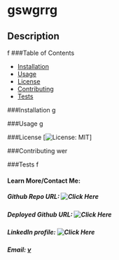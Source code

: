 
  # gswgrrg
  ## Description
  f
  ###Table of Contents
  * [Installation](#Installation)
  * [Usage](#Usage)
  * [License](#License)
  * [Contributing](#Contributing)
  * [Tests](#Tests)
  
  ###<a name="Installation">Installation</a>
  g

  ###<a name="Usage">Usage</a>
  g

  ###<a name="License">License</a>
  [![License: MIT](https://img.shields.io/badge/License-MIT-yellow.svg)]

  ###<a name="Contributing">Contributing</a>
  wer

  ###<a name="Tests">Tests</a>
  f

  #### Learn More/Contact Me:
  ##### Github Repo URL: ![Click Here](t)
  ##### Deployed Github URL: ![Click Here](e)
  ##### LinkedIn profile: ![Click Here](v)
  ##### Email: [v](mailto:v)
    